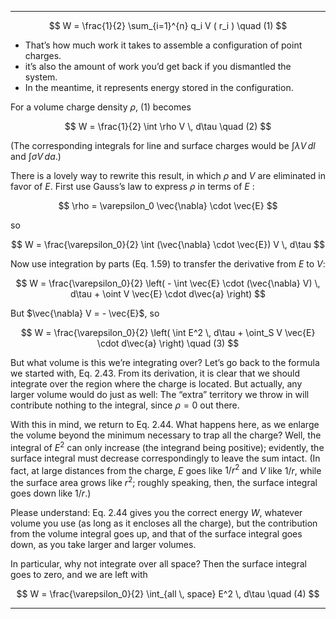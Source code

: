 
---


$$
W = \frac{1}{2} \sum_{i=1}^{n} q_i V ( r_i )   \quad (1)
$$

- That’s how much work it takes to assemble a configuration of point charges.
- it’s also the amount of work you’d get back if you dismantled the system. 
- In the meantime, it represents energy stored in the configuration.


For a volume charge density $\rho$,  (1) becomes  

$$
W = \frac{1}{2} \int \rho V \, d\tau \quad (2)
$$

(The corresponding integrals for line and surface charges would be $\int \lambda V \, dl$ and $\int \sigma V \, da$.)  

There is a lovely way to rewrite this result, in which $\rho$ and $V$ are eliminated in favor of $E$. First use Gauss’s law to express $\rho$ in terms of $E$ :  

$$
\rho = \varepsilon_0 \vec{\nabla} \cdot \vec{E}
$$

so  

$$
W = \frac{\varepsilon_0}{2} \int (\vec{\nabla} \cdot \vec{E}) V \, d\tau
$$

Now use integration by parts (Eq. 1.59) to transfer the derivative from $E$ to $V$:  

$$
W = \frac{\varepsilon_0}{2}  
\left( - \int \vec{E} \cdot (\vec{\nabla} V) \, d\tau + \oint V \vec{E} \cdot d\vec{a} \right)
$$

But $\vec{\nabla} V = - \vec{E}$, so  

$$
W = \frac{\varepsilon_0}{2}  
\left( \int  E^2 \, d\tau + \oint_S V \vec{E} \cdot d\vec{a} \right) \quad (3)
$$

But what volume is this we’re integrating over? Let’s go back to the formula we started with, Eq. 2.43. From its derivation, it is clear that we should integrate over the region where the charge is located. But actually, any larger volume would do just as well: The “extra” territory we throw in will contribute nothing to the integral, since $\rho = 0$ out there.  

With this in mind, we return to Eq. 2.44. What happens here, as we enlarge the volume beyond the minimum necessary to trap all the charge? Well, the integral of $E^2$ can only increase (the integrand being positive); evidently, the surface integral must decrease correspondingly to leave the sum intact. (In fact, at large distances from the charge, $E$ goes like $1/r^2$ and $V$ like $1/r$, while the surface area grows like $r^2$; roughly speaking, then, the surface integral goes down like $1/r$.)  

Please understand: Eq. 2.44 gives you the correct energy $W$, whatever volume you use (as long as it encloses all the charge), but the contribution from the volume integral goes up, and that of the surface integral goes down, as you take larger and larger volumes.  

In particular, why not integrate over all space? Then the surface integral goes to zero, and we are left with  

$$
W = \frac{\varepsilon_0}{2} \int_{all \, space} E^2 \, d\tau  \quad (4)
$$

---
